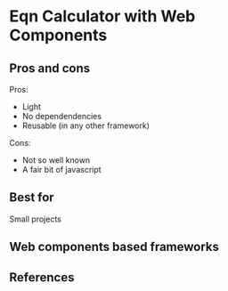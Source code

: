 # Eqn Calculator with Web Components

## Pros and cons

Pros:

* Light
* No dependendencies
* Reusable (in any other framework)

Cons:

* Not so well known
* A fair bit of javascript

## Best for

Small projects


## Web components based frameworks

## References

